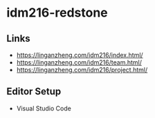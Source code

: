 # idm216-redstone

## Links
- https://linganzheng.com/idm216/index.html/
- https://linganzheng.com/idm216/team.html/
- https://linganzheng.com/idm216/project.html/
## Editor Setup
- Visual Studio Code
